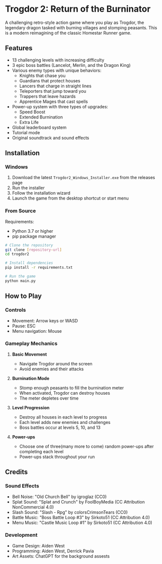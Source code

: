 # Trogdor 2: Return of the Burninator

A challenging retro-style action game where you play as Trogdor, the legendary dragon tasked with burning villages and stomping peasants. This is a modern reimagining of the classic Homestar Runner game.

## Features

- 13 challenging levels with increasing difficulty
- 3 epic boss battles (Lancelot, Merlin, and the Dragon King)
- Various enemy types with unique behaviors:
  - Knights that chase you
  - Guardians that protect houses
  - Lancers that charge in straight lines
  - Teleporters that jump toward you
  - Trappers that leave hazards
  - Apprentice Mages that cast spells
- Power-up system with three types of upgrades:
  - Speed Boost
  - Extended Burnination
  - Extra Life
- Global leaderboard system
- Tutorial mode
- Original soundtrack and sound effects

## Installation

### Windows
1. Download the latest `Trogdor2_Windows_Installer.exe` from the releases page
2. Run the installer
3. Follow the installation wizard
4. Launch the game from the desktop shortcut or start menu

### From Source
Requirements:
- Python 3.7 or higher
- pip package manager

```bash
# Clone the repository
git clone [repository-url]
cd trogdor2

# Install dependencies
pip install -r requirements.txt

# Run the game
python main.py
```

## How to Play

### Controls
- Movement: Arrow keys or WASD
- Pause: ESC
- Menu navigation: Mouse

### Gameplay Mechanics

1. **Basic Movement**
   - Navigate Trogdor around the screen
   - Avoid enemies and their attacks

2. **Burnination Mode**
   - Stomp enough peasants to fill the burnination meter
   - When activated, Trogdor can destroy houses
   - The meter depletes over time

3. **Level Progression**
   - Destroy all houses in each level to progress
   - Each level adds new enemies and challenges
   - Boss battles occur at levels 5, 10, and 13

4. **Power-ups**
   - Choose one of three(many more to come) random power-ups after completing each level
   - Power-ups stack throughout your run

## Credits

### Sound Effects
- Bell Noise: "Old Church Bell" by igroglaz (CC0)
- Splat Sound: "Splat and Crunch" by FoolBoyMedia (CC Attribution NonCommercial 4.0)
- Slash Sound: "Slash - Rpg" by colorsCrimsonTears (CC0)
- Battle Music: "Boss Battle Loop #3" by Sirkoto51 (CC Attribution 4.0)
- Menu Music: "Castle Music Loop #1" by Sirkoto51 (CC Attribution 4.0)

### Development
- Game Design: Aiden West
- Programming: Aiden West, Derrick Pavia
- Art Assets: ChatGPT for the background assests
